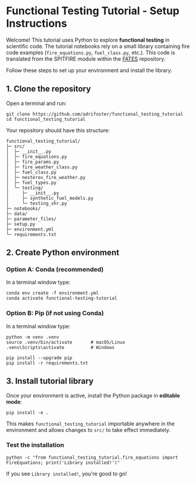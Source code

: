 # Functional Testing Tutorial - Setup Instructions

Welcome! This tutorial uses Python to explore **functional testing** in scientific code. The 
tutorial notebooks rely on a small library containing fire code examples (`fire_equations.py`,
`fuel_class.py`, etc.). This code is translated from the SPITFIRE module within the 
[FATES](https://github.com/NGEET/fates) repository.

Follow these steps to set up your environment and install the library.

## 1. Clone the repository

Open a terminal and run:

```
git clone https://github.com/adrifoster/functional_testing_tutorial
cd functional_testing_tutorial
```

Your repository should have this structure:

```
functional_testing_tutorial/
├─ src/
│  ├─ __init__.py
│  ├─ fire_equations.py
│  ├─ fire_params.py
│  ├─ fire_weather_class.py
│  ├─ fuel_class.py
│  ├─ nesterov_fire_weather.py
│  ├─ fuel_types.py
│  └─ testing/
│     ├─ __init__.py
│     ├─ synthetic_fuel_models.py
│     └─ testing_shr.py
├─ notebooks/
├─ data/
├─ parameter_files/
├─ setup.py
├─ environment.yml
└─ requirements.txt
```

## 2. Create Python environment

### Option A: Conda (recommended)

In a terminal window type:

```
conda env create -f environment.yml
conda activate functional-testing-tutorial
```

### Option B: Pip (if not using Conda)

In a terminal window type:

```
python -m venv .venv
source .venv/bin/activate       # macOS/Linux
.venv\Scripts\activate          # Windows

pip install --upgrade pip
pip install -r requirements.txt
```

## 3. Install tutorial library

Once your environment is active, install the Python package in **editable mode**:

```
pip install -e .
```

This makes `functional_testing_tutorial` importable anywhere in the environment and 
allows changes to `src/` to take effect immediately.

### Test the installation

```
python -c "from functional_testing_tutorial.fire_equations import FireEquations; print('Library installed!')"
```

If you see `Library installed!`, you're good to go!
